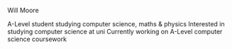 Will Moore

A-Level student studying computer science, maths & physics
Interested in studying computer science at uni
Currently working on A-Level computer science coursework
